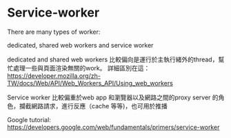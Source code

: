 # Service-worker

There are many types of worker:

dedicated, shared web workers and service worker

dedicated and shared web workers 比較偏向是運行於主執行緒外的thread，幫忙處理一些與頁面渲染無關的work。
詳細區別在這： https://developer.mozilla.org/zh-TW/docs/Web/API/Web_Workers_API/Using_web_workers

Service worker 比較偏重於web app 和瀏覽器以及網路之間的proxy server 的角色，攔截網路請求，進行反應（cache 等等)，也可用於推播

Google tutorial: 
https://developers.google.com/web/fundamentals/primers/service-worker
